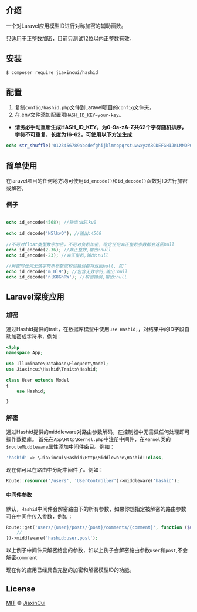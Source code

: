 ## 介绍
一个对Laravel应用模型ID进行对称加密的辅助函数。

只适用于正整数加密，目前只测试12位以内正整数有效。
## 安装
```sh
$ composer require jiaxincui/hashid
```
## 配置
1. 复制`config/hashid.php`文件到Laravel项目的`config`文件夹。
2. 在.env文件添加配置项`HASH_ID_KEY=your-key`。
  
* **请务必手动重新生成HASH_ID_KEY，为0-9a-zA-Z共62个字符随机排序，字符不可重复，长度为16-62，可使用以下方法生成**
```php
echo str_shuffle('0123456789abcdefghijklmnopqrstuvwxyzABCDEFGHIJKLMNOPQRSTUVWXYZ');
```
## 简单使用
在laravel项目的任何地方均可使用`id_encode()`和`id_decode()`函数对ID进行加密或解密。

### 例子
```php

echo id_encode(4568); //输出:N5lkv0
  
echo id_decode('N5lkvO'); //输出:4568
  
//不可对float类型数字加密，不可对负数加密，给定任何非正整数参数都会返回null
echo id_encode(2.36); //非正整数,输出:null
echo id_encode(-23); //非正整数,输出:null
  
//解密时任何无效字符串参数或校验错误都将返回null, 如：
echo id_decode('m_Dl9'); //包含无效字符,输出:null
echo id_decode('nlK8GhRW'); //校验错误,输出:null

```
## Laravel深度应用
### 加密

通过Hashid提供的trait，在数据库模型中使用`use Hashid;`，对结果中的ID字段自动加密成字符串，例如：
```php
<?php
namespace App;
  
use Illuminate\Database\Eloquent\Model;
use Jiaxincui\Hashid\Traits\Hashid;
 
class User extends Model
{
    use Hashid;

}

```
### 解密

通过Hashid提供的middleware对路由参数解码，在控制器中无需做任何处理即可操作数据库。
首先在`App\Http\Kernel.php`中注册中间件，在`Kernel`类的`$routeMiddleware`属性添加中间件条目。例如：
```php
'hashid' => \Jiaxincui\Hashid\Http\Middleware\Hashid::class,
```
现在你可以在路由中分配中间件了。例如：
```php
Route::resource('/users', 'UserController')->middleware('hashid');
```
#### 中间件参数
默认，`Hashid`中间件会解密路由下的所有参数，如果你想指定被解密的路由参数可在中间件传入参数，例如：
```php
Route::get('users/{user}/posts/{post}/comments/{comment}', function ($user, $post, $comment) {
    //
})->middleware('hashid:user,post');

```
以上例子中间件只解密给出的参数，如以上例子会解密路由参数`user`和`post`,不会解密`commnent`

现在你的应用已经具备完整的加密和解密模型ID的功能。

## License

[MIT](https://github.com/jiaxincui/hashid/blob/master/LICENSE.md) © [JiaxinCui](https://github.com/jiaxincui)